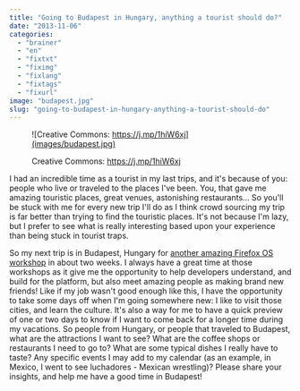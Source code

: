 ```yaml
---
title: "Going to Budapest in Hungary, anything a tourist should do?"
date: "2013-11-06"
categories: 
  - "brainer"
  - "en"
  - "fixtxt"
  - "fiximg"
  - "fixlang"
  - "fixtags"
  - "fixurl"
image: "budapest.jpg"
slug: "going-to-budapest-in-hungary-anything-a-tourist-should-do"
---
```


<figure>

![Creative Commons: https://j.mp/1hiW6xj](images/budapest.jpg)

<figcaption>

Creative Commons: https://j.mp/1hiW6xj

</figcaption>

</figure>

I had an incredible time as a tourist in my last trips, and it's because of you: people who live or traveled to the places I've been. You, that gave me amazing touristic places, great venues, astonishing restaurants... So you'll be stuck with me for every new trip I'll do as I think crowd sourcing my trip is far better than trying to find the touristic places. It's not because I'm lazy, but I prefer to see what is really interesting based upon your experience than being stuck in tourist traps.

So my next trip is in Budapest, Hungary for [another amazing Firefox OS workshop](https://hacks.mozilla.org/2013/10/new-app-workshops-mx-hu/) in about two weeks. I always have a great time at those workshops as it give me the opportunity to help developers understand, and build for the platform, but also meet amazing people as making brand new friends! Like if my job wasn't good enough like this, I have the opportunity to take some days off when I'm going somewhere new: I like to visit those cities, and learn the culture. It's also a way for me to have a quick preview of one or two days to know if I want to come back for a longer time during my vacations. So people from Hungary, or people that traveled to Budapest, what are the attractions I want to see? What are the coffee shops or restaurants I need to go to? What are some typical dishes I really have to taste? Any specific events I may add to my calendar (as an example, in Mexico, I went to see luchadores - Mexican wrestling)? Please share your insights, and help me have a good time in Budapest!
